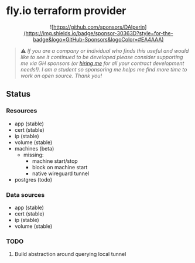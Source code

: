 # fly.io terraform provider

<div style="text-align: center;">

![https://github.com/sponsors/DAlperin](https://img.shields.io/badge/sponsor-30363D?style=for-the-badge&logo=GitHub-Sponsors&logoColor=#EA4AAA)

</div>

> ⚠️ _If you are a company or individual who finds this useful and would like to see it continued to be developed please consider supporting me via GH sponsors (or [hiring me](https://dov.dev) for all your contract development needs!). I am a student so sponsoring me helps me find more time to work on open source. Thank you!_

## Status

### Resources
- app (stable)
- cert (stable)
- ip (stable)
- volume (stable)
- machines (beta)
  - missing:
    - machine start/stop
    - block on machine start
    - native wireguard tunnel
- postgres (todo)

### Data sources
- app (stable)
- cert (stable)
- ip (stable)
- volume (stable)


### TODO

1. Build abstraction around querying local tunnel